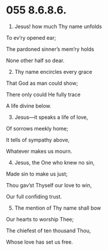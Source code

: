 # 055 8.6.8.6.

1.  Jesus! how much Thy name unfolds

To ev’ry opened ear;

The pardoned sinner’s mem’ry holds

None other half so dear.

2.  Thy name encircles every grace

That God as man could show;

There only could He fully trace

A life divine below.

3.  Jesus—it speaks a life of love,

Of sorrows meekly home;

It tells of sympathy above,

Whatever makes us mourn.

4.  Jesus, the One who knew no sin,

Made sin to make us just;

Thou gav’st Thyself our love to win,

Our full confiding trust.

5.  The mention of Thy name shall bow

Our hearts to worship Thee;

The chiefest of ten thousand Thou,

Whose love has set us free.

